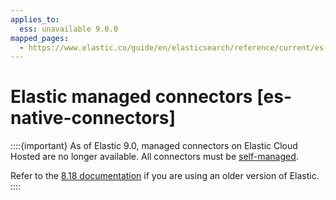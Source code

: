 ```yaml
---
applies_to:
  ess: unavailable 9.0.0
mapped_pages:
  - https://www.elastic.co/guide/en/elasticsearch/reference/current/es-native-connectors.html
---
```


# Elastic managed connectors [es-native-connectors]

::::{important}
As of Elastic 9.0, managed connectors on Elastic Cloud Hosted are no longer available. All connectors must be [self-managed](/reference/search-connectors/self-managed-connectors.md).

Refer to the [8.18 documentation](https://www.elastic.co/guide/en/elasticsearch/reference/8.18/es-native-connectors.html) if you are using an older version of Elastic.
::::
